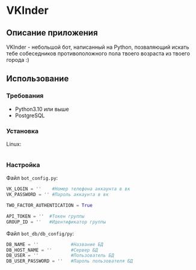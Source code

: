 # VKInder
## Описание приложения
VKInder - небольшой бот, написанный на Python, позваляющий искать тебе собеседников противоположного пола твоего возраста из твоего города :)
## Использование 
### Требования
* Python3.10 или выше
* PostgreSQL
### Установка
Linux:

```git clone https://github.com/chilya02/VKInder.git
```

### Настройка
Файл `bot_config.py`:
```Python
VK_LOGIN = ''    #Номер телефона аккаунта в вк
VK_PASSWORD = '' #Пароль аккаунта в вк

TWO_FACTOR_AUTHENTICATION = True

API_TOKEN = ''  #Токен группы
GROUP_ID = ''   #Идентификатор группы
```

Файл `bot_db/db_config/py`:
```Python
DB_NAME = ''            #Название БД
DB_HOST_NAME = ''       #Сервер БД
DB_USER = ''            #Пользователь БД
DB_USER_PASSWORD = ''   #Пароль пользователя БД
```
